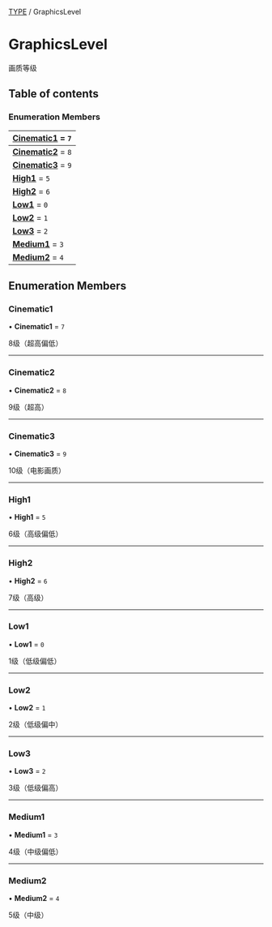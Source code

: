[TYPE](../groups/Core.TYPE.md) / GraphicsLevel

# GraphicsLevel <Badge type="tip" text="Enumeration" /> <Score text="GraphicsLevel" />

<p class="content-big"> 画质等级 </p>

## Table of contents

### Enumeration Members <Score text="Enumeration" /> 
| **[Cinematic1](mw.GraphicsLevel.md#cinematic1)** = ``7``  |
| :----- |
| **[Cinematic2](mw.GraphicsLevel.md#cinematic2)** = ``8`` |
| **[Cinematic3](mw.GraphicsLevel.md#cinematic3)** = ``9`` |
| **[High1](mw.GraphicsLevel.md#high1)** = ``5`` |
| **[High2](mw.GraphicsLevel.md#high2)** = ``6`` |
| **[Low1](mw.GraphicsLevel.md#low1)** = ``0`` |
| **[Low2](mw.GraphicsLevel.md#low2)** = ``1`` |
| **[Low3](mw.GraphicsLevel.md#low3)** = ``2`` |
| **[Medium1](mw.GraphicsLevel.md#medium1)** = ``3`` |
| **[Medium2](mw.GraphicsLevel.md#medium2)** = ``4`` |

## Enumeration Members

### Cinematic1 <Score text="Cinematic" /> 

• **Cinematic1** = ``7``

8级（超高偏低）

___

### Cinematic2 <Score text="Cinematic" /> 

• **Cinematic2** = ``8``

9级（超高）

___

### Cinematic3 <Score text="Cinematic" /> 

• **Cinematic3** = ``9``

10级（电影画质）

___

### High1 <Score text="High" /> 

• **High1** = ``5``

6级（高级偏低）

___

### High2 <Score text="High" /> 

• **High2** = ``6``

7级（高级）

___

### Low1 <Score text="Low" /> 

• **Low1** = ``0``

1级（低级偏低）

___

### Low2 <Score text="Low" /> 

• **Low2** = ``1``

2级（低级偏中）

___

### Low3 <Score text="Low" /> 

• **Low3** = ``2``

3级（低级偏高）

___

### Medium1 <Score text="Medium" /> 

• **Medium1** = ``3``

4级（中级偏低）

___

### Medium2 <Score text="Medium" /> 

• **Medium2** = ``4``

5级（中级）
